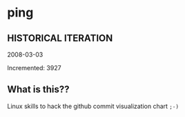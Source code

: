 # ping

## HISTORICAL ITERATION
2008-03-03

Incremented: 3927

## What is this?? 
Linux skills to hack the github commit visualization chart `;-)`
